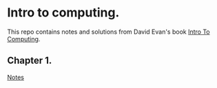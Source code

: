 # Intro to computing.

This repo contains notes and solutions from David Evan's book  [Intro To Computing](http://computingbook.org/).

## Chapter 1.

[Notes](chapters/chapter-1/chapter-1-summary.md)
